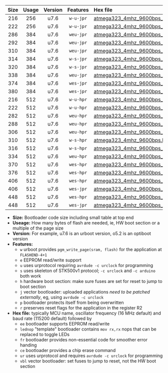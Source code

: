 |Size|Usage|Version|Features|Hex file|
|:-:|:-:|:-:|:-:|:--|
|216|256|u7.6|`w-u-jpr`|[atmega323_4mhz_9600bps_ur_vbl.hex](https://raw.githubusercontent.com/stefanrueger/urboot/main/atmega323_4mhz_9600bps_ur_vbl.hex)|
|222|256|u7.6|`w-u-jpr`|[atmega323_4mhz_9600bps_lednop_ur_vbl.hex](https://raw.githubusercontent.com/stefanrueger/urboot/main/atmega323_4mhz_9600bps_lednop_ur_vbl.hex)|
|286|384|u7.6|`weu-jpr`|[atmega323_4mhz_9600bps_ee_ur_vbl.hex](https://raw.githubusercontent.com/stefanrueger/urboot/main/atmega323_4mhz_9600bps_ee_ur_vbl.hex)|
|292|384|u7.6|`weu-jpr`|[atmega323_4mhz_9600bps_ee_lednop_ur_vbl.hex](https://raw.githubusercontent.com/stefanrueger/urboot/main/atmega323_4mhz_9600bps_ee_lednop_ur_vbl.hex)|
|310|384|u7.6|`weu-jpr`|[atmega323_4mhz_9600bps_ee_lednop_fr_ur_vbl.hex](https://raw.githubusercontent.com/stefanrueger/urboot/main/atmega323_4mhz_9600bps_ee_lednop_fr_ur_vbl.hex)|
|314|384|u7.6|`w-s-jpr`|[atmega323_4mhz_9600bps_vbl.hex](https://raw.githubusercontent.com/stefanrueger/urboot/main/atmega323_4mhz_9600bps_vbl.hex)|
|320|384|u7.6|`w-s-jpr`|[atmega323_4mhz_9600bps_lednop_vbl.hex](https://raw.githubusercontent.com/stefanrueger/urboot/main/atmega323_4mhz_9600bps_lednop_vbl.hex)|
|338|384|u7.6|`weu-jpr`|[atmega323_4mhz_9600bps_ee_lednop_fr_ce_ur_vbl.hex](https://raw.githubusercontent.com/stefanrueger/urboot/main/atmega323_4mhz_9600bps_ee_lednop_fr_ce_ur_vbl.hex)|
|374|384|u7.6|`wes-jpr`|[atmega323_4mhz_9600bps_ee_vbl.hex](https://raw.githubusercontent.com/stefanrueger/urboot/main/atmega323_4mhz_9600bps_ee_vbl.hex)|
|380|384|u7.6|`wes-jpr`|[atmega323_4mhz_9600bps_ee_lednop_vbl.hex](https://raw.githubusercontent.com/stefanrueger/urboot/main/atmega323_4mhz_9600bps_ee_lednop_vbl.hex)|
|216|512|u7.6|`w-u-hpr`|[atmega323_4mhz_9600bps_ur.hex](https://raw.githubusercontent.com/stefanrueger/urboot/main/atmega323_4mhz_9600bps_ur.hex)|
|222|512|u7.6|`w-u-hpr`|[atmega323_4mhz_9600bps_lednop_ur.hex](https://raw.githubusercontent.com/stefanrueger/urboot/main/atmega323_4mhz_9600bps_lednop_ur.hex)|
|282|512|u7.6|`weu-hpr`|[atmega323_4mhz_9600bps_ee_ur.hex](https://raw.githubusercontent.com/stefanrueger/urboot/main/atmega323_4mhz_9600bps_ee_ur.hex)|
|288|512|u7.6|`weu-hpr`|[atmega323_4mhz_9600bps_ee_lednop_ur.hex](https://raw.githubusercontent.com/stefanrueger/urboot/main/atmega323_4mhz_9600bps_ee_lednop_ur.hex)|
|306|512|u7.6|`weu-hpr`|[atmega323_4mhz_9600bps_ee_lednop_fr_ur.hex](https://raw.githubusercontent.com/stefanrueger/urboot/main/atmega323_4mhz_9600bps_ee_lednop_fr_ur.hex)|
|310|512|u7.6|`w-s-hpr`|[atmega323_4mhz_9600bps.hex](https://raw.githubusercontent.com/stefanrueger/urboot/main/atmega323_4mhz_9600bps.hex)|
|316|512|u7.6|`w-s-hpr`|[atmega323_4mhz_9600bps_lednop.hex](https://raw.githubusercontent.com/stefanrueger/urboot/main/atmega323_4mhz_9600bps_lednop.hex)|
|334|512|u7.6|`weu-hpr`|[atmega323_4mhz_9600bps_ee_lednop_fr_ce_ur.hex](https://raw.githubusercontent.com/stefanrueger/urboot/main/atmega323_4mhz_9600bps_ee_lednop_fr_ce_ur.hex)|
|370|512|u7.6|`wes-hpr`|[atmega323_4mhz_9600bps_ee.hex](https://raw.githubusercontent.com/stefanrueger/urboot/main/atmega323_4mhz_9600bps_ee.hex)|
|376|512|u7.6|`wes-hpr`|[atmega323_4mhz_9600bps_ee_lednop.hex](https://raw.githubusercontent.com/stefanrueger/urboot/main/atmega323_4mhz_9600bps_ee_lednop.hex)|
|406|512|u7.6|`wes-hpr`|[atmega323_4mhz_9600bps_ee_lednop_fr.hex](https://raw.githubusercontent.com/stefanrueger/urboot/main/atmega323_4mhz_9600bps_ee_lednop_fr.hex)|
|406|512|u7.6|`wes-jpr`|[atmega323_4mhz_9600bps_ee_lednop_fr_vbl.hex](https://raw.githubusercontent.com/stefanrueger/urboot/main/atmega323_4mhz_9600bps_ee_lednop_fr_vbl.hex)|
|448|512|u7.6|`wes-hpr`|[atmega323_4mhz_9600bps_ee_lednop_fr_ce.hex](https://raw.githubusercontent.com/stefanrueger/urboot/main/atmega323_4mhz_9600bps_ee_lednop_fr_ce.hex)|
|448|512|u7.6|`wes-jpr`|[atmega323_4mhz_9600bps_ee_lednop_fr_ce_vbl.hex](https://raw.githubusercontent.com/stefanrueger/urboot/main/atmega323_4mhz_9600bps_ee_lednop_fr_ce_vbl.hex)|

- **Size:** Bootloader code size including small table at top end
- **Useage:** How many bytes of flash are needed, ie, HW boot section or a multiple of the page size
- **Version:** For example, u7.6 is an urboot version, o5.2 is an optiboot version
- **Features:**
  + `w` urboot provides `pgm_write_page(sram, flash)` for the application at `FLASHEND-4+1`
  + `e` EEPROM read/write support
  + `u` uses urprotocol requiring `avrdude -c urclock` for programming
  + `s` uses skeleton of STK500v1 protocol; `-c urclock` and `-c arduino` both work
  + `h` hardware boot section: make sure fuses are set for reset to jump to boot section
  + `j` vector bootloader: uploaded applications *need to be patched externally*, eg, using `avrdude -c urclock`
  + `p` bootloader protects itself from being overwritten
  + `r` preserves reset flags for the application in the register R2
- **Hex file:** typically MCU name, oscillator frequency (16 MHz default) and baud rate (115200 default) followed by
  + `ee` bootloader supports EEPROM read/write
  + `lednop` "template" bootloader contains `mov rx,rx` nops that can be replaced to toggle LEDs
  + `fr` bootloader provides non-essential code for smoother error handing
  + `ce` bootloader provides a chip erase command
  + `ur` uses urprotocol and requires `avrdude -c urclock` for programming
  + `vbl` vector bootloader: set fuses to jump to reset, not the HW boot section
